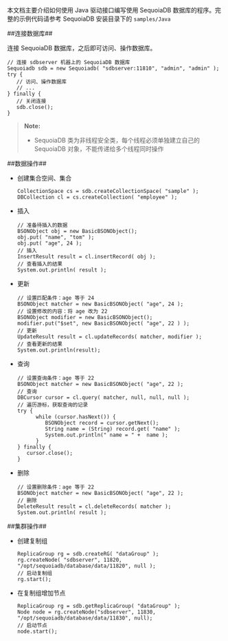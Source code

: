 本文档主要介绍如何使用 Java 驱动接口编写使用 SequoiaDB 数据库的程序。完整的示例代码请参考 SequoiaDB 安装目录下的 `samples/Java`

##连接数据库##

连接 SequoiaDB 数据库，之后即可访问、操作数据库。

   ```lang-java
   // 连接 sdbserver 机器上的 SequoiaDB 数据库
   Sequoiadb sdb = new Sequoiadb( "sdbserver:11810", "admin", "admin" );
   try {
      // 访问、操作数据库
      // ...
   } finally {
      // 关闭连接
      sdb.close();
   }
   ```
 
   >**Note:**
   >
   > * SequoiaDB 类为非线程安全类，每个线程必须单独建立自己的 SequoiaDB 对象，不能传递给多个线程同时操作

##数据操作##

* 创建集合空间、集合

   ```lang-java
   CollectionSpace cs = sdb.createCollectionSpace( "sample" );
   DBCollection cl = cs.createCollection( "employee" );
   ```

* 插入

   ```lang-java
   // 准备待插入的数据
   BSONObject obj = new BasicBSONObject();
   obj.put( "name", "tom" );
   obj.put( "age", 24 );
   // 插入
   InsertResult result = cl.insertRecord( obj );
   // 查看插入的结果
   System.out.println( result );
   ```


* 更新

   ```lang-java
   // 设置匹配条件：age 等于 24
   BSONObject matcher = new BasicBSONObject( "age", 24 );
   // 设置修改的内容：将 age 改为 22
   BSONObject modifier = new BasicBSONObject();
   modifier.put("$set", new BasicBSONObject( "age", 22 ) );
   // 更新
   UpdateResult result = cl.updateRecords( matcher, modifier );
   // 查看更新的结果
   System.out.println(result);
   ```

* 查询

   ```lang-java
   // 设置查询条件：age 等于 22
   BSONObject matcher = new BasicBSONObject( "age", 22 );
   // 查询
   DBCursor cursor = cl.query( matcher, null, null, null );
   // 遍历游标，获取查询的记录
   try {
         while (cursor.hasNext()) {
            BSONObject record = cursor.getNext();
            String name = (String) record.get( "name" );
            System.out.println(" name = " +  name );
         } 
   } finally {
      cursor.close();   
   }
   ```

* 删除

   ```lang-java
   // 设置删除条件：age 等于 22
   BSONObject matcher = new BasicBSONObject( "age", 22 );
   // 删除
   DeleteResult result = cl.deleteRecords( matcher );
   System.out.println( result );
   ```

##集群操作##

* 创建复制组

   ```lang-java
   ReplicaGroup rg = sdb.createRG( "dataGroup" );
   rg.createNode( "sdbserver", 11820, "/opt/sequoiadb/database/data/11820", null );
   // 启动复制组
   rg.start();
   ```

* 在复制组增加节点

   ```lang-java
   ReplicaGroup rg = sdb.getReplicaGroup( "dataGroup" );
   Node node = rg.createNode("sdbserver", 11830, "/opt/sequoiadb/database/data/11830", null);
   // 启动节点
   node.start();
   ```